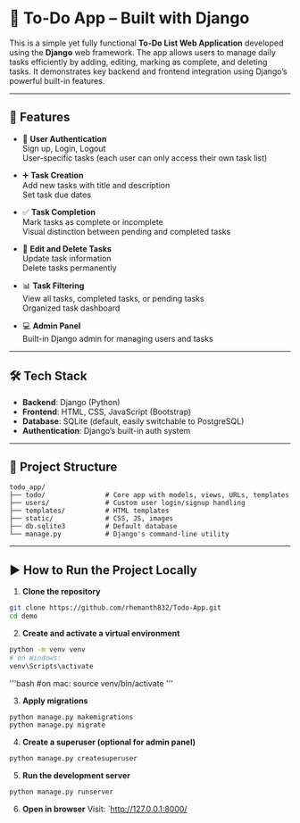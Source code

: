 # 📝 To-Do App – Built with Django

This is a simple yet fully functional **To-Do List Web Application** developed using the **Django** web framework. The app allows users to manage daily tasks efficiently by adding, editing, marking as complete, and deleting tasks. It demonstrates key backend and frontend integration using Django’s powerful built-in features.

---

## 🔧 Features

- 🔐 **User Authentication**  
  Sign up, Login, Logout  
  User-specific tasks (each user can only access their own task list)

- ➕ **Task Creation**  
  Add new tasks with title and description  
  Set task due dates

- ✅ **Task Completion**  
  Mark tasks as complete or incomplete  
  Visual distinction between pending and completed tasks

- 📝 **Edit and Delete Tasks**  
  Update task information  
  Delete tasks permanently

- 📊 **Task Filtering**  
  View all tasks, completed tasks, or pending tasks  
  Organized task dashboard

- 💻 **Admin Panel**  
  Built-in Django admin for managing users and tasks

---

## 🛠 Tech Stack

- **Backend**: Django (Python)  
- **Frontend**: HTML, CSS, JavaScript (Bootstrap)  
- **Database**: SQLite (default, easily switchable to PostgreSQL)  
- **Authentication**: Django’s built-in auth system

---

## 📁 Project Structure

```
todo_app/
├── todo/               # Core app with models, views, URLs, templates
├── users/              # Custom user login/signup handling
├── templates/          # HTML templates
├── static/             # CSS, JS, images
├── db.sqlite3          # Default database
└── manage.py           # Django's command-line utility
```

---

## ▶️ How to Run the Project Locally

1. **Clone the repository**
```bash
git clone https://github.com/rhemanth832/Todo-App.git
cd demo
```

2. **Create and activate a virtual environment**
```bash
python -m venv venv
# on Windows:
venv\Scripts\activate
```
'''bash
#on mac:
source venv/bin/activate
'''

3. **Apply migrations**
```bash
python manage.py makemigrations
python manage.py migrate
```

4. **Create a superuser (optional for admin panel)**
```bash
python manage.py createsuperuser
```

5. **Run the development server**
```bash
python manage.py runserver
```

6. **Open in browser**
Visit: `http://127.0.0.1:8000/
